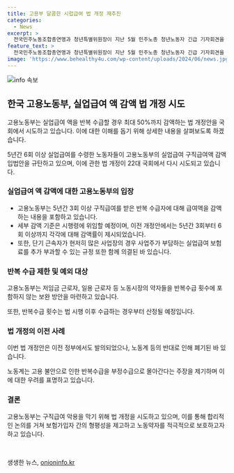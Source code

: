 ```yaml
---
title: 고용부 달콤한 시럽급여 법 개정 재추진
categories:
  - News
excerpt: >
  전국민주노동조합총연맹과 청년특별위원장이 지난 5월 민주노총 청년노동자 긴급 기자회견을 열어, 고용노동부의 실업급여 구직급여액 감액 입법안을 규탄하고 있다. 이에 따라 고용노동부는 실업급여를 반복 수급하면 최대 반까지 감액하는 법 개정안을 국무회의에서 재추진 중이며, 관련 법률 개정안 8건이 심의·의결됐다고 밝혔다. 이에 대한 부정수급 우려와 노동계의 반대 속에서 정부는 합리적 논의를 촉구하고 있다.
feature_text: >
  전국민주노동조합총연맹과 청년특별위원장이 지난 5월 민주노총 청년노동자 긴급 기자회견을 열어, 고용노동부의 실업급여 구직급여액 감액 입법안을 규탄하고 있다. 이에 따라 고용노동부는 실업급여를 반복 수급하면 최대 반까지 감액하는 법 개정안을 국무회의에서 재추진 중이며, 관련 법률 개정안 8건이 심의·의결됐다고 밝혔다. 이에 대한 부정수급 우려와 노동계의 반대 속에서 정부는 합리적 논의를 촉구하고 있다.
image: 'https://www.behealthy4u.com/wp-content/uploads/2024/06/news.jpg'
---
```


<p><img src="https://www.behealthy4u.com/wp-content/uploads/2024/06/news.jpg" alt="info 속보" /></p>

<h2 data-ke-size="size26">한국 고용노동부, 실업급여 액 감액 법 개정 시도</h2>

<p>고용노동부는 실업급여 액을 반복 수급할 경우 최대 50%까지 감액하는 법 개정안을 국회에서 시도하고 있습니다. 이에 대한 이해를 돕기 위해 상세한 내용을 살펴보도록 하겠습니다.</p>

<p data-ke-size="size16">5년간 6회 이상 실업급여를 수령한 노동자들이 고용노동부의 실업급여 구직급여액 감액 입법안을 규탄하고 있으며, 이에 관한 법 개정이 22대 국회에서 다시 시도되고 있습니다.</p>

<h3 data-ke-size="size24">실업급여 액 감액에 대한 고용노동부의 입장</h3>

<ul>
    <li>고용노동부는 5년간 3회 이상 구직급여를 받은 반복 수급자에 대해 급여액을 감액하는 내용을 포함하고 있습니다.</li>
    <li>세부 감액 기준은 시행령에 위임할 예정이며, 이전 개정안에서는 5년간 3회부터 6회 이상까지 각각에 대해 감액률이 제시되었습니다.</li>
    <li>또한, 단기 근속자가 현저히 많은 사업장의 경우 사업주가 부담하는 실업급여 보험료를 추가 부과할 수 있는 규정 또한 함께 의결된 바 있습니다.</li>
</ul>

<h3 data-ke-size="size24">반복 수급 제한 및 예외 대상</h3>

<p data-ke-size="size16">고용노동부는 저임금 근로자, 일용 근로자 등 노동시장의 약자들을 반복수급 횟수에 포함하지 않는 보완 방안을 마련하고 있습니다.</p>

<p data-ke-size="size16">또한, 반복수급 횟수는 법 시행 이후 수급하는 경우부터 산정될 예정입니다.</p>

<h3 data-ke-size="size24">법 개정의 이전 사례</h3>

<p data-ke-size="size16">이번 법 개정안은 이전 정부에서도 발의되었으나, 노동계 등의 반대로 인해 폐기된 바 있습니다.</p>

<p data-ke-size="size16">노동계는 고용 불안으로 인한 반복수급을 부정수급으로 몰아간다는 주장을 제기하며 이에 대한 우려를 표명하고 있습니다.</p>

<h3 data-ke-size="size24">결론</h3>

<p data-ke-size="size16">고용노동부는 구직급여 악용을 막기 위해 법 개정을 시도하고 있으며, 이를 통해 합리적인 논의를 거쳐 보험가입자 간의 형평성을 제고하고 노동약자를 적극적으로 보호하고자 하고 있습니다.</p>

<p data-ke-size="size16">&nbsp;</p>
생생한 뉴스, <a href="https://onioninfo.kr" rel="dofollow">onioninfo.kr</a>


